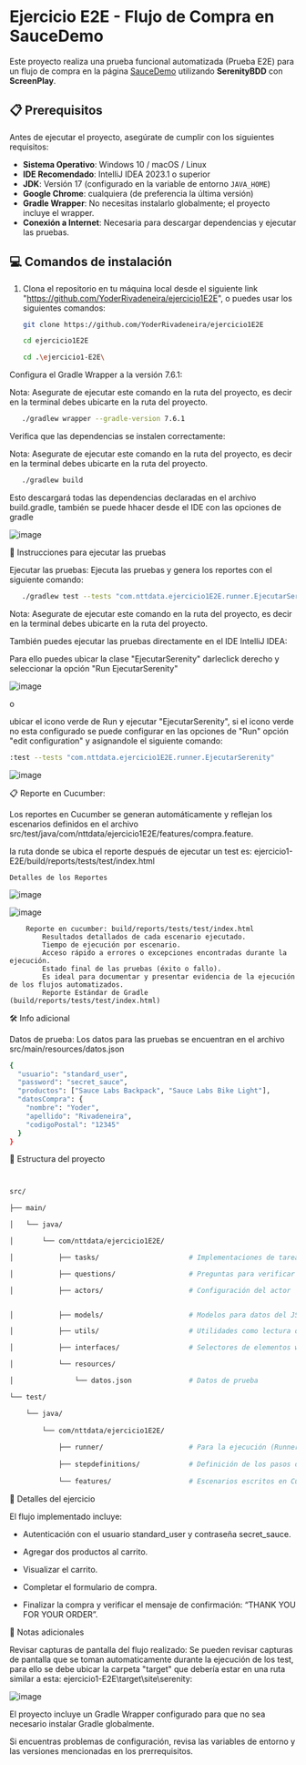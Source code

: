# Ejercicio E2E - Flujo de Compra en SauceDemo

Este proyecto realiza una prueba funcional automatizada (Prueba E2E) para un flujo de compra en la página [SauceDemo](https://www.saucedemo.com/) utilizando **SerenityBDD** con **ScreenPlay**.

## 📋 Prerequisitos

Antes de ejecutar el proyecto, asegúrate de cumplir con los siguientes requisitos:

- **Sistema Operativo**: Windows 10 / macOS / Linux
- **IDE Recomendado**: IntelliJ IDEA 2023.1 o superior
- **JDK**: Versión 17 (configurado en la variable de entorno `JAVA_HOME`)
- **Google Chrome**: cualquiera (de preferencia la última versión)
- **Gradle Wrapper**: No necesitas instalarlo globalmente; el proyecto incluye el wrapper.
- **Conexión a Internet**: Necesaria para descargar dependencias y ejecutar las pruebas.

## 💻 Comandos de instalación

1. Clona el repositorio en tu máquina local desde el siguiente link "https://github.com/YoderRivadeneira/ejercicio1E2E", o puedes usar los siguientes comandos:
   ```bash
   git clone https://github.com/YoderRivadeneira/ejercicio1E2E
    ```
   ```bash
   cd ejercicio1E2E
   ```
   ```bash
   cd .\ejercicio1-E2E\
   ```
Configura el Gradle Wrapper a la versión 7.6.1:

Nota: Asegurate de ejecutar este comando en la ruta del proyecto, es decir en la terminal debes ubicarte en la ruta del proyecto.
```bash
   ./gradlew wrapper --gradle-version 7.6.1
```



Verifica que las dependencias se instalen correctamente:

Nota: Asegurate de ejecutar este comando en la ruta del proyecto, es decir en la terminal debes ubicarte en la ruta del proyecto.

```bash
   ./gradlew build
```
Esto descargará todas las dependencias declaradas en el archivo build.gradle, también se puede hhacer desde el IDE con las opciones de gradle

![image](https://github.com/user-attachments/assets/991041d2-2238-41cd-b30f-bad01ac76eb3)


🚀 Instrucciones para ejecutar las pruebas

Ejecutar las pruebas: Ejecuta las pruebas y genera los reportes con el siguiente comando:

```bash
   ./gradlew test --tests "com.nttdata.ejercicio1E2E.runner.EjecutarSerenity" --info
```
Nota: Asegurate de ejecutar este comando en la ruta del proyecto, es decir en la terminal debes ubicarte en la ruta del proyecto.



También puedes ejecutar las pruebas directamente en el IDE IntelliJ IDEA:

Para ello puedes ubicar la clase "EjecutarSerenity" darleclick derecho y seleccionar la opción "Run EjecutarSerenity" 




![image](https://github.com/user-attachments/assets/34e3644c-5d4e-42aa-a58b-8b567c80b25a)





o 

ubicar el icono verde de Run y ejecutar "EjecutarSerenity", si el icono verde no esta configurado se puede configurar en las opciones de "Run" opción "edit configuration" y asignandole el siguiente comando: 

```bash
:test --tests "com.nttdata.ejercicio1E2E.runner.EjecutarSerenity"
```

![image](https://github.com/user-attachments/assets/583e6e96-5723-44d5-ac32-616d55da38d9)




📋 Reporte en Cucumber: 

Los reportes en Cucumber se generan automáticamente y reflejan los escenarios definidos en el archivo src/test/java/com/nttdata/ejercicio1E2E/features/compra.feature.

la ruta donde se ubica el reporte después de ejecutar un test es: ejercicio1-E2E/build/reports/tests/test/index.html

    Detalles de los Reportes



![image](https://github.com/user-attachments/assets/3a409c3a-592e-4fb8-8bbd-eea6ccb86350)

![image](https://github.com/user-attachments/assets/712949fd-835d-4cad-93df-42efdf00951e)


        Reporte en cucumber: build/reports/tests/test/index.html
            Resultados detallados de cada escenario ejecutado.
            Tiempo de ejecución por escenario.
            Acceso rápido a errores o excepciones encontradas durante la ejecución.
            Estado final de las pruebas (éxito o fallo).
            Es ideal para documentar y presentar evidencia de la ejecución de los flujos automatizados.
            Reporte Estándar de Gradle (build/reports/tests/test/index.html)

🛠 Info adicional

Datos de prueba: Los datos para las pruebas se encuentran en el archivo src/main/resources/datos.json


```bash
{
  "usuario": "standard_user",
  "password": "secret_sauce",
  "productos": ["Sauce Labs Backpack", "Sauce Labs Bike Light"],
  "datosCompra": {
    "nombre": "Yoder",
    "apellido": "Rivadeneira",
    "codigoPostal": "12345"
  }
}
```



📂 Estructura del proyecto

```bash


src/

├── main/

│   └── java/

│       └── com/nttdata/ejercicio1E2E/

│           ├── tasks/                      # Implementaciones de tareas en ScreenPlay

│           ├── questions/                  # Preguntas para verificar estados

│           ├── actors/                     # Configuración del actor


│           ├── models/                     # Modelos para datos del JSON

│           ├── utils/                      # Utilidades como lectura de JSON y WebDriver

│           ├── interfaces/                 # Selectores de elementos web

│           └── resources/

│               └── datos.json              # Datos de prueba

└── test/

    └── java/
    
        └── com/nttdata/ejercicio1E2E/
        
            ├── runner/                     # Para la ejecución (Runner)
            
            ├── stepdefinitions/            # Definición de los pasos de los escenarios
            
            └── features/                   # Escenarios escritos en Cucumber

```
            
📝 Detalles del ejercicio


El flujo implementado incluye:

   - Autenticación con el usuario standard_user y contraseña secret_sauce.

   - Agregar dos productos al carrito.

   - Visualizar el carrito.

   - Completar el formulario de compra.

   - Finalizar la compra y verificar el mensaje de confirmación: “THANK YOU FOR YOUR ORDER”.


📑 Notas adicionales

Revisar capturas de pantalla del flujo realizado: Se pueden revisar capturas de pantalla que se toman automaticamente durante la ejecución de los test, para ello se debe ubicar la carpeta "target" que debería estar en una ruta similar a esta: ejercicio1-E2E\target\site\serenity:


![image](https://github.com/user-attachments/assets/d0872b97-b6df-4a34-a18a-303b7db01ce0)



El proyecto incluye un Gradle Wrapper configurado para que no sea necesario instalar Gradle globalmente.

Si encuentras problemas de configuración, revisa las variables de entorno y las versiones mencionadas en los prerrequisitos.
